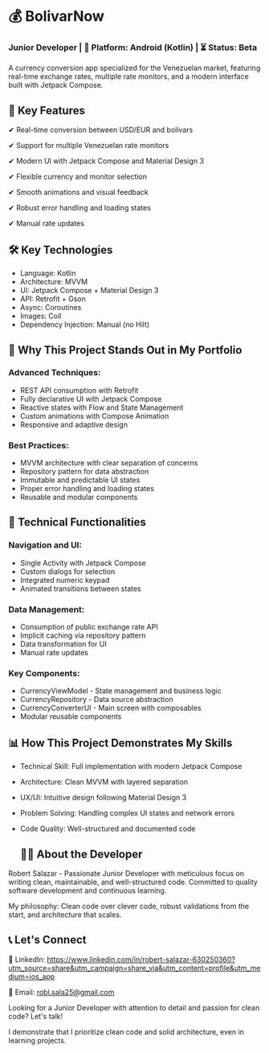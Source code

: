 # 💰 BolivarNow
### Junior Developer | 📱 Platform: Android (Kotlin) | ⏳ Status: Beta

A currency conversion app specialized for the Venezuelan market, featuring real-time exchange rates, multiple rate monitors, and a modern interface built with Jetpack Compose.

## 🚀 Key Features
✔ Real-time conversion between USD/EUR and bolívars

✔ Support for multiple Venezuelan rate monitors

✔ Modern UI with Jetpack Compose and Material Design 3

✔ Flexible currency and monitor selection

✔ Smooth animations and visual feedback

✔ Robust error handling and loading states

✔ Manual rate updates

## 🛠 Key Technologies
- Language: Kotlin
- Architecture: MVVM
- UI: Jetpack Compose + Material Design 3
- API: Retrofit + Gson
- Async: Coroutines
- Images: Coil
- Dependency Injection: Manual (no Hilt)

## 🎯 Why This Project Stands Out in My Portfolio
### Advanced Techniques:
- REST API consumption with Retrofit
- Fully declarative UI with Jetpack Compose
- Reactive states with Flow and State Management
- Custom animations with Compose Animation
- Responsive and adaptive design

### Best Practices:
- MVVM architecture with clear separation of concerns
- Repository pattern for data abstraction
- Immutable and predictable UI states
- Proper error handling and loading states
- Reusable and modular components

## 📱 Technical Functionalities
### Navigation and UI:
- Single Activity with Jetpack Compose
- Custom dialogs for selection
- Integrated numeric keypad
- Animated transitions between states

### Data Management:
- Consumption of public exchange rate API
- Implicit caching via repository pattern
- Data transformation for UI
- Manual rate updates

### Key Components:
- CurrencyViewModel - State management and business logic
- CurrencyRepository - Data source abstraction
- CurrencyConverterUI - Main screen with composables
- Modular reusable components

## 📊 How This Project Demonstrates My Skills
- Technical Skill: Full implementation with modern Jetpack Compose
- Architecture: Clean MVVM with layered separation
- UX/UI: Intuitive design following Material Design 3
- Problem Solving: Handling complex UI states and network errors
- Code Quality: Well-structured and documented code

  ## 👨‍💻 About the Developer

Robert Salazar - Passionate Junior Developer with meticulous focus on writing clean, maintainable, and well-structured code. Committed to quality software development and continuous learning.

My philosophy: Clean code over clever code, robust validations from the start, and architecture that scales.

## 📞 Let's Connect

💼 LinkedIn: https://www.linkedin.com/in/robert-salazar-630250360?utm_source=share&utm_campaign=share_via&utm_content=profile&utm_medium=ios_app

📧 Email: robl.sala25@gmail.com

Looking for a Junior Developer with attention to detail and passion for clean code? Let's talk!

I demonstrate that I prioritize clean code and solid architecture, even in learning projects.
